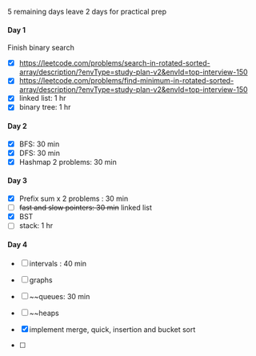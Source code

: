 

5 remaining days
leave 2 days for practical prep
#### Day 1
Finish binary search
- [X] https://leetcode.com/problems/search-in-rotated-sorted-array/description/?envType=study-plan-v2&envId=top-interview-150
- [x] https://leetcode.com/problems/find-minimum-in-rotated-sorted-array/description/?envType=study-plan-v2&envId=top-interview-150
- [x] linked list: 1 hr
- [x] binary tree: 1 hr

#### Day 2
- [x] BFS: 30 min
- [x] DFS: 30 min
- [x] Hashmap 2 problems: 30 min

#### Day 3
- [x] Prefix sum x 2 problems : 30 min
- [ ] ~~fast and slow pointers: 30 min~~ linked list
- [x] BST
- [ ] stack: 1 hr
#### Day 4
- [ ] intervals : 40 min
- [ ] graphs
- [ ] ~~queues: 30 min
- [ ] ~~heaps

- [x] implement merge, quick, insertion and bucket sort
- [ ] 

